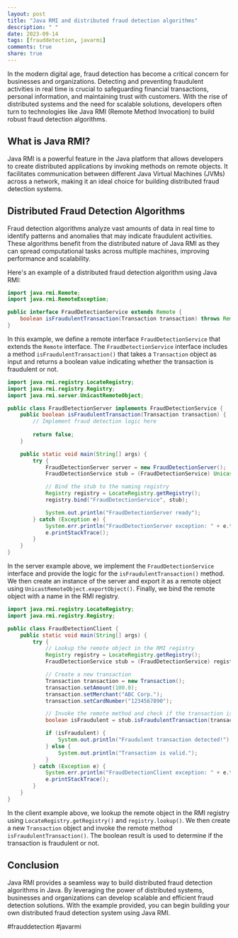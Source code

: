 ```yaml
---
layout: post
title: "Java RMI and distributed fraud detection algorithms"
description: " "
date: 2023-09-14
tags: [frauddetection, javarmi]
comments: true
share: true
---
```


In the modern digital age, fraud detection has become a critical concern for businesses and organizations. Detecting and preventing fraudulent activities in real time is crucial to safeguarding financial transactions, personal information, and maintaining trust with customers. With the rise of distributed systems and the need for scalable solutions, developers often turn to technologies like Java RMI (Remote Method Invocation) to build robust fraud detection algorithms.

## What is Java RMI?

Java RMI is a powerful feature in the Java platform that allows developers to create distributed applications by invoking methods on remote objects. It facilitates communication between different Java Virtual Machines (JVMs) across a network, making it an ideal choice for building distributed fraud detection systems.

## Distributed Fraud Detection Algorithms

Fraud detection algorithms analyze vast amounts of data in real time to identify patterns and anomalies that may indicate fraudulent activities. These algorithms benefit from the distributed nature of Java RMI as they can spread computational tasks across multiple machines, improving performance and scalability.

Here's an example of a distributed fraud detection algorithm using Java RMI:

```java
import java.rmi.Remote;
import java.rmi.RemoteException;

public interface FraudDetectionService extends Remote {
    boolean isFraudulentTransaction(Transaction transaction) throws RemoteException;
}
```

In this example, we define a remote interface `FraudDetectionService` that extends the `Remote` interface. The `FraudDetectionService` interface includes a method `isFraudulentTransaction()` that takes a `Transaction` object as input and returns a boolean value indicating whether the transaction is fraudulent or not.

```java
import java.rmi.registry.LocateRegistry;
import java.rmi.registry.Registry;
import java.rmi.server.UnicastRemoteObject;

public class FraudDetectionServer implements FraudDetectionService {
    public boolean isFraudulentTransaction(Transaction transaction) {
        // Implement fraud detection logic here
        
        return false;
    }

    public static void main(String[] args) {
        try {
            FraudDetectionServer server = new FraudDetectionServer();
            FraudDetectionService stub = (FraudDetectionService) UnicastRemoteObject.exportObject(server, 0);

            // Bind the stub to the naming registry
            Registry registry = LocateRegistry.getRegistry();
            registry.bind("FraudDetectionService", stub);

            System.out.println("FraudDetectionServer ready");
        } catch (Exception e) {
            System.err.println("FraudDetectionServer exception: " + e.toString());
            e.printStackTrace();
        }
    }
}
```

In the server example above, we implement the `FraudDetectionService` interface and provide the logic for the `isFraudulentTransaction()` method. We then create an instance of the server and export it as a remote object using `UnicastRemoteObject.exportObject()`. Finally, we bind the remote object with a name in the RMI registry.

```java
import java.rmi.registry.LocateRegistry;
import java.rmi.registry.Registry;

public class FraudDetectionClient {
    public static void main(String[] args) {
        try {
            // Lookup the remote object in the RMI registry
            Registry registry = LocateRegistry.getRegistry();
            FraudDetectionService stub = (FraudDetectionService) registry.lookup("FraudDetectionService");

            // Create a new transaction
            Transaction transaction = new Transaction();
            transaction.setAmount(100.0);
            transaction.setMerchant("ABC Corp.");
            transaction.setCardNumber("1234567890");

            // Invoke the remote method and check if the transaction is fraudulent
            boolean isFraudulent = stub.isFraudulentTransaction(transaction);

            if (isFraudulent) {
                System.out.println("Fraudulent transaction detected!");
            } else {
                System.out.println("Transaction is valid.");
            }
        } catch (Exception e) {
            System.err.println("FraudDetectionClient exception: " + e.toString());
            e.printStackTrace();
        }
    }
}
```

In the client example above, we lookup the remote object in the RMI registry using `LocateRegistry.getRegistry()` and `registry.lookup()`. We then create a new `Transaction` object and invoke the remote method `isFraudulentTransaction()`. The boolean result is used to determine if the transaction is fraudulent or not.

## Conclusion

Java RMI provides a seamless way to build distributed fraud detection algorithms in Java. By leveraging the power of distributed systems, businesses and organizations can develop scalable and efficient fraud detection solutions. With the example provided, you can begin building your own distributed fraud detection system using Java RMI.

#frauddetection #javarmi